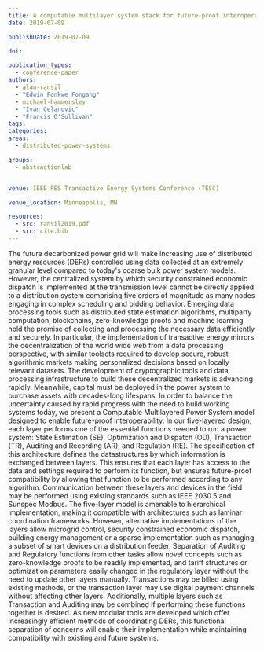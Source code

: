 ```yaml
---
title: A computable multilayer system stack for future-proof interoperability
date: 2019-07-09

publishDate: 2019-07-09

doi:

publication_types:
  - conference-paper
authors:
  - alan-ransil
  - "Edwin Fonkwe Fongang"
  - michael-hammersley
  - "Ivan Celanovic"
  - "Francis O'Sullivan"
tags:
categories:
areas:
  - distributed-power-systems

groups:
  - abstractionlab


venue: IEEE PES Transactive Energy Systems Conference (TESC)

venue_location: Minneapolis, MN

resources:
  - src: ransil2019.pdf
  - src: cite.bib
---
```

The future decarbonized power grid will make increasing use of distributed energy resources (DERs) controlled using data collected at an extremely granular level compared to today's coarse bulk power system models. However, the centralized system by which security constrained economic dispatch is implemented at the transmission level cannot be directly applied to a distribution system comprising five orders of magnitude as many nodes engaging in complex scheduling and bidding behavior. Emerging data processing tools such as distributed state estimation algorithms, multiparty computation, blockchains, zero-knowledge proofs and machine learning hold the promise of collecting and processing the necessary data efficiently and securely. In particular, the implementation of transactive energy mirrors the decentralization of the world wide web from a data processing perspective, with similar toolsets required to develop secure, robust algorithmic markets making personalized decisions based on locally relevant datasets. The development of cryptographic tools and data processing infrastructure to build these decentralized markets is advancing rapidly. Meanwhile, capital must be deployed in the  power  system  to  purchase  assets  with  decades-long  lifespans.  In  order  to  balance  the  uncertainty caused by rapid progress with the need to build working systems today, we present  a Computable Multilayered Power System model designed to enable future-proof interoperability. In  our  five-layered  design,  each  layer  performs  one  of  the  essential  functions  needed  to  run  a  power system: State Estimation (SE), Optimization and Dispatch (OD), Transaction (TR), Auditing and  Recording  (AR),  and  Regulation  (RE).  The  specification  of  this  architecture  defines  the  datastructures by which information is exchanged between layers. This ensures that each layer has  access  to  the  data  and  settings  required  to  perform  its  function,  but  ensures  future-proof compatibility by allowing that function to be performed according to any algorithm. Communication between these layers and devices in the field may be performed using existing standards such as  IEEE  2030.5  and  Sunspec  Modbus.  The  five-layer  model  is  amenable  to  hierarchical  implementation, making it compatible with architectures such as laminar coordination frameworks. However, alternative implementations of the layers allow microgrid control, security constrained economic dispatch, building energy management or a sparse implementation such as managing a  subset  of  smart  devices  on  a  distribution  feeder.  Separation  of  Auditing  and  Regulatory  functions  from  other  tasks  allow  novel  concepts  such  as  zero-knowledge  proofs  to  be  readily  implemented,  and  tariff  structures  or  optimization  parameters  easily  changed  in  the  regulatory layer without the need to update other layers manually. Transactions may be billed using existing methods, or the transaction layer may use digital payment channels without affecting other layers. Additionally,  multiple  layers  such  as  Transaction  and  Auditing  may  be  combined  if  performing  these functions together is desired. As new modular tools are developed which offer increasingly efficient  methods  of  coordinating  DERs,  this  functional  separation  of  concerns  will  enable  their  implementation while maintaining compatibility with existing and future systems.
